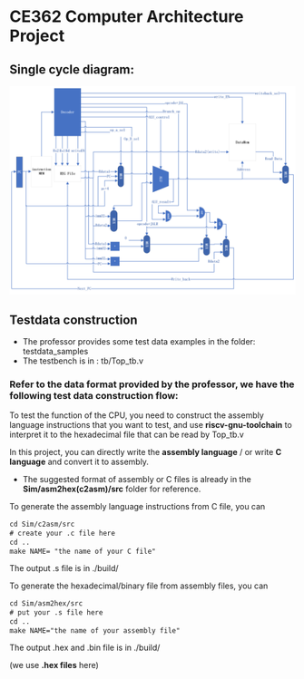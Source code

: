 # CE362 Computer Architecture Project

## Single cycle diagram:
![CE362](Doc/Diagram.png)
## Testdata construction
* The professor provides some test data examples in the folder: testdata_samples
* The testbench is in :  tb/Top_tb.v

### Refer to the data format provided by the professor, we have the following test data construction flow:

To test the function of the CPU, you need to construct the assembly language instructions that you want to test, and use **riscv-gnu-toolchain** to interpret it to the hexadecimal file that can be read by Top_tb.v

In this project, you can directly write the **assembly language**  / or write **C language** and convert it to assembly.
* The suggested format of assembly or C files is already in the **Sim/asm2hex(c2asm)/src** folder for reference.

To generate the assembly language instructions from C file, you can
```
cd Sim/c2asm/src
# create your .c file here
cd ..
make NAME= "the name of your C file"
```
The output .s file is in ./build/

To generate the hexadecimal/binary file from assembly files, you can
```
cd Sim/asm2hex/src
# put your .s file here
cd ..
make NAME="the name of your assembly file"
```
The output .hex and .bin file is in ./build/

(we use **.hex files** here)

